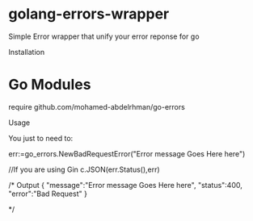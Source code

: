 # golang-errors-wrapper
Simple Error wrapper that unify your error reponse for go


Installation

# Go Modules
require github.com/mohamed-abdelrhman/go-errors

Usage

You just to need to:

err:=go_errors.NewBadRequestError("Error message Goes Here here")

//If you are using Gin
c.JSON(err.Status(),err)

/* Output
{
   "message":"Error message Goes Here here",
   "status":400,
   "error":"Bad Request"
}

*/

